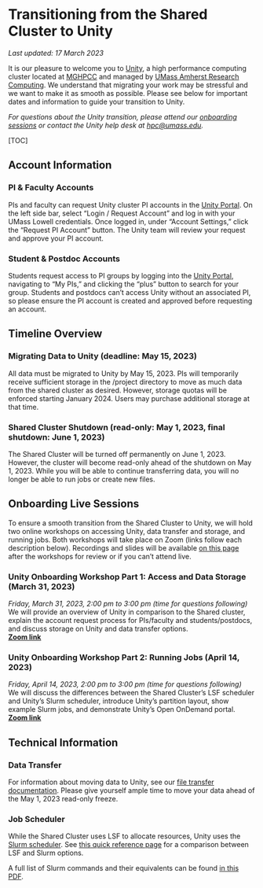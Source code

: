 # Transitioning from the Shared Cluster to Unity

_Last updated: 17 March 2023_

It is our pleasure to welcome you to [Unity](https://unity.rc.umass.edu/), 
a high performance computing cluster located at [MGHPCC](https://www.mghpcc.org/) and managed by 
[UMass Amherst Research Computing](https://www.umass.edu/it/researchcomputing). 
We understand that migrating your work may be stressful and we want to make it as smooth as possible. 
Please see below for important dates and information to guide your transition to Unity.

_For questions about the Unity transition, please attend our 
[onboarding sessions](#onboarding-live-sessions) 
or contact the Unity help desk at [hpc@umass.edu](mailto:hpc@umass.edu)._

[TOC]

## Account Information 

### PI & Faculty Accounts

PIs and faculty can request Unity cluster PI accounts in the 
[Unity Portal](https://unity.rc.umass.edu/). On the left side bar, select “Login / Request Account” and log 
in with your UMass Lowell credentials. Once logged in, under “Account Settings,” 
click the “Request PI Account” button. The Unity team will review your 
request and approve your PI account. 

### Student & Postdoc Accounts

Students request access to PI groups by logging into the 
[Unity Portal](https://unity.rc.umass.edu/), 
navigating to “My PIs,” and clicking the “plus” button to search for your group. 
Students and postdocs can’t access Unity without an associated PI, so please ensure 
the PI account is created and approved before requesting an account.

## Timeline Overview

### Migrating Data to Unity (deadline: May 15, 2023)

All data must be migrated to Unity by May 15, 2023. PIs will temporarily receive 
sufficient storage in the /project directory to move as much data from the shared 
cluster as desired. However, storage quotas will be enforced starting January 2024. 
Users may purchase additional storage at that time. 

### Shared Cluster Shutdown (read-only: May 1, 2023, final shutdown: June 1, 2023)

The Shared Cluster will be turned off permanently on June 1, 2023. However, the cluster 
will become read-only ahead of the shutdown on May 1, 2023. While you will be able to 
continue transferring data, you will no longer be able to run jobs or create new files. 

## Onboarding Live Sessions

To ensure a smooth transition from the Shared Cluster to Unity, we will hold two online 
workshops on accessing Unity, data transfer and storage, and running jobs. Both workshops 
will take place on Zoom (links follow each description below). Recordings and slides will 
be available [on this page](/transition.html) after the workshops for review or if you can’t 
attend live. 

### Unity Onboarding Workshop Part 1: Access and Data Storage (March 31, 2023)

_Friday, March 31, 2023, 2:00 pm to 3:00 pm (time for questions following)_  
We will provide an overview of Unity in comparison to the Shared cluster, explain the account 
request process for PIs/faculty and students/postdocs, and discuss storage on Unity and data 
transfer options.  
[**Zoom link**](https://umass-amherst.zoom.us/j/99759226495) 

### Unity Onboarding Workshop Part 2: Running Jobs (April 14, 2023)
_Friday, April 14, 2023, 2:00 pm to 3:00 pm (time for questions following)_  
We will discuss the differences between the Shared Cluster’s LSF scheduler and Unity’s Slurm 
scheduler, introduce Unity’s partition layout, show example Slurm jobs, and demonstrate Unity’s 
Open OnDemand portal.   
[**Zoom link**](https://umass-amherst.zoom.us/j/92501785774) 

## Technical Information

### Data Transfer

For information about moving data to Unity, see our 
[file transfer documentation](/managing-files/intro.html). 
Please give yourself ample time to move your data ahead of the
May 1, 2023 read-only freeze.

### Job Scheduler

While the Shared Cluster uses LSF to allocate resources, Unity uses the
[Slurm scheduler](/slurm/index.html). See
[this quick reference page](https://scicomp.ethz.ch/wiki/LSF_to_Slurm_quick_reference)
for a comparison between LSF and Slurm options.

A full list of Slurm commands and their equivalents can be found 
[in this PDF](https://slurm.schedmd.com/rosetta.pdf).
